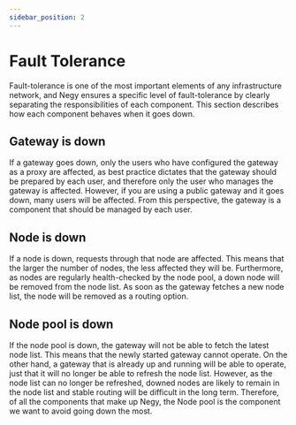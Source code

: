 ```yaml
---
sidebar_position: 2
---
```


# Fault Tolerance

Fault-tolerance is one of the most important elements of any infrastructure network, and Negy ensures a specific level of fault-tolerance by clearly separating the responsibilities of each component. This section describes how each component behaves when it goes down.

## Gateway is down

If a gateway goes down, only the users who have configured the gateway as a proxy are affected, as best practice dictates that the gateway should be prepared by each user, and therefore only the user who manages the gateway is affected. However, if you are using a public gateway and it goes down, many users will be affected. From this perspective, the gateway is a component that should be managed by each user.

## Node is down

If a node is down, requests through that node are affected. This means that the larger the number of nodes, the less affected they will be. Furthermore, as nodes are regularly health-checked by the node pool, a down node will be removed from the node list. As soon as the gateway fetches a new node list, the node will be removed as a routing option.

## Node pool is down

If the node pool is down, the gateway will not be able to fetch the latest node list. This means that the newly started gateway cannot operate. On the other hand, a gateway that is already up and running will be able to operate, just that it will no longer be able to refresh the node list. However, as the node list can no longer be refreshed, downed nodes are likely to remain in the node list and stable routing will be difficult in the long term. Therefore, of all the components that make up Negy, the Node pool is the component we want to avoid going down the most.
